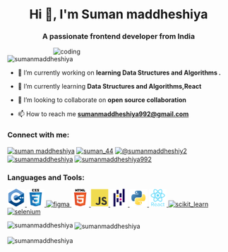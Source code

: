 <h1 align="center">Hi 👋, I'm Suman maddheshiya</h1>
<h3 align="center">A passionate frontend developer from India</h3>
<img align = "right" alt="coding" width="400" src="https://res.cloudinary.com/practicaldev/image/fetch/s--O0u1bNHs--/c_limit%2Cf_auto%2Cfl_progressive%2Cq_66%2Cw_880/https://miro.medium.com/max/1400/0*PXf5ge7QCN9Ga_CL.gif>

<p align="left"> <img src="https://komarev.com/ghpvc/?username=sumanmaddheshiya&label=Profile%20views&color=0e75b6&style=flat" alt="sumanmaddheshiya" /> </p>

- 🔭 I’m currently working on **learning Data Structures and Algorithms .**

- 🌱 I’m currently learning **Data Structures and Algorithms,React**

- 👯 I’m looking to collaborate on **open source collaboration**

- 📫 How to reach me **sumanmaddheshiya992@gmail.com**

<h3 align="left">Connect with me:</h3>
<p align="left">
<a href="https://linkedin.com/in/suman maddheshiya" target="blank"><img align="center" src="https://raw.githubusercontent.com/rahuldkjain/github-profile-readme-generator/master/src/images/icons/Social/linked-in-alt.svg" alt="suman maddheshiya" height="30" width="40" /></a>
<a href="https://www.codechef.com/users/suman_44" target="blank"><img align="center" src="https://cdn.jsdelivr.net/npm/simple-icons@3.1.0/icons/codechef.svg" alt="suman_44" height="30" width="40" /></a>
<a href="https://www.hackerrank.com/@sumanmaddheshiy2" target="blank"><img align="center" src="https://raw.githubusercontent.com/rahuldkjain/github-profile-readme-generator/master/src/images/icons/Social/hackerrank.svg" alt="@sumanmaddheshiy2" height="30" width="40" /></a>
<a href="https://www.leetcode.com/sumanmaddheshiya" target="blank"><img align="center" src="https://raw.githubusercontent.com/rahuldkjain/github-profile-readme-generator/master/src/images/icons/Social/leet-code.svg" alt="sumanmaddheshiya" height="30" width="40" /></a>
<a href="https://auth.geeksforgeeks.org/user/sumanmaddheshiya992" target="blank"><img align="center" src="https://raw.githubusercontent.com/rahuldkjain/github-profile-readme-generator/master/src/images/icons/Social/geeks-for-geeks.svg" alt="sumanmaddheshiya992" height="30" width="40" /></a>
</p>

<h3 align="left">Languages and Tools:</h3>
<p align="left"> <a href="https://www.w3schools.com/cpp/" target="_blank" rel="noreferrer"> <img src="https://raw.githubusercontent.com/devicons/devicon/master/icons/cplusplus/cplusplus-original.svg" alt="cplusplus" width="40" height="40"/> </a> <a href="https://www.w3schools.com/css/" target="_blank" rel="noreferrer"> <img src="https://raw.githubusercontent.com/devicons/devicon/master/icons/css3/css3-original-wordmark.svg" alt="css3" width="40" height="40"/> </a> <a href="https://www.figma.com/" target="_blank" rel="noreferrer"> <img src="https://www.vectorlogo.zone/logos/figma/figma-icon.svg" alt="figma" width="40" height="40"/> </a> <a href="https://www.w3.org/html/" target="_blank" rel="noreferrer"> <img src="https://raw.githubusercontent.com/devicons/devicon/master/icons/html5/html5-original-wordmark.svg" alt="html5" width="40" height="40"/> </a> <a href="https://developer.mozilla.org/en-US/docs/Web/JavaScript" target="_blank" rel="noreferrer"> <img src="https://raw.githubusercontent.com/devicons/devicon/master/icons/javascript/javascript-original.svg" alt="javascript" width="40" height="40"/> </a> <a href="https://pandas.pydata.org/" target="_blank" rel="noreferrer"> <img src="https://raw.githubusercontent.com/devicons/devicon/2ae2a900d2f041da66e950e4d48052658d850630/icons/pandas/pandas-original.svg" alt="pandas" width="40" height="40"/> </a> <a href="https://www.python.org" target="_blank" rel="noreferrer"> <img src="https://raw.githubusercontent.com/devicons/devicon/master/icons/python/python-original.svg" alt="python" width="40" height="40"/> </a> <a href="https://reactjs.org/" target="_blank" rel="noreferrer"> <img src="https://raw.githubusercontent.com/devicons/devicon/master/icons/react/react-original-wordmark.svg" alt="react" width="40" height="40"/> </a> <a href="https://scikit-learn.org/" target="_blank" rel="noreferrer"> <img src="https://upload.wikimedia.org/wikipedia/commons/0/05/Scikit_learn_logo_small.svg" alt="scikit_learn" width="40" height="40"/> </a> <a href="https://www.selenium.dev" target="_blank" rel="noreferrer"> <img src="https://raw.githubusercontent.com/detain/svg-logos/780f25886640cef088af994181646db2f6b1a3f8/svg/selenium-logo.svg" alt="selenium" width="40" height="40"/> </a> </p>

<p><img align="left" src="https://github-readme-stats.vercel.app/api/top-langs?username=sumanmaddheshiya&show_icons=true&locale=en&layout=compact" alt="sumanmaddheshiya" /></p>

<p>&nbsp;<img align="center" src="https://github-readme-stats.vercel.app/api?username=sumanmaddheshiya&show_icons=true&locale=en" alt="sumanmaddheshiya" /></p>

<p><img align="center" src="https://github-readme-streak-stats.herokuapp.com/?user=sumanmaddheshiya&" alt="sumanmaddheshiya" /></p>
